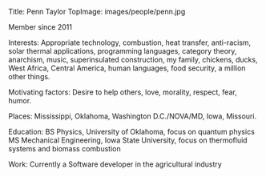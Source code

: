 Title: Penn Taylor
TopImage: images/people/penn.jpg

Member since 2011

Interests:
Appropriate technology, combustion, heat transfer, anti-racism, solar thermal applications, programming languages, category theory, anarchism, music, superinsulated construction, my family, chickens, ducks, West Africa, Central America, human languages, food security, a million other things.

Motivating factors:
Desire to help others, love, morality, respect, fear, humor.

Places:
Mississippi, Oklahoma, Washington D.C./NOVA/MD, Iowa, Missouri.

Education:
BS Physics, University of Oklahoma, focus on quantum physics
MS Mechanical Engineering, Iowa State University, focus on thermofluid systems and biomass combustion

Work:
Currently a Software developer in the agricultural industry
